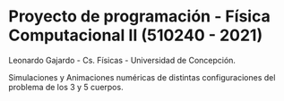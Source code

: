 # Proyecto de programación - Física Computacional II (510240 - 2021)

Leonardo Gajardo - Cs. Físicas - Universidad de Concepción.

Simulaciones y Animaciones numéricas de distintas configuraciones del problema de los 3 y 5 cuerpos.
